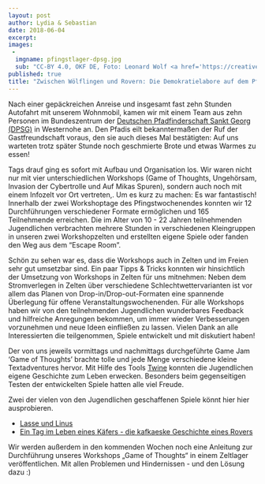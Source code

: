 ```yaml
---
layout: post
author: Lydia & Sebastian
date: 2018-06-04
excerpt: 
images:
 - 
  imgname: pfingstlager-dpsg.jpg
  sub: "CC-BY 4.0, OKF DE, Foto: Leonard Wolf <a href='https://creativecommons.org/licenses/by/4.0/deed.de'</a>"
published: true
title: "Zwischen Wölflingen und Rovern: Die Demokratielabore auf dem Pfingstlager der DPSG"
---
```


Nach einer gepäckreichen Anreise und insgesamt fast zehn Stunden Autofahrt mit unserem Wohnmobil, kamen wir mit einem Team aus zehn Personen im Bundeszentrum der [Deutschen Pfadfinderschaft Sankt Georg (DPSG)](https://dpsg.de/de/startseite.html) in Westernohe an. Den Pfadis eilt bekanntermaßen der Ruf der Gastfreundschaft voraus, den sie auch dieses Mal bestätigten: Auf uns warteten trotz später Stunde noch geschmierte Brote und etwas Warmes zu essen!

Tags drauf ging es sofort mit Aufbau und Organisation los. Wir waren nicht nur mit vier unterschiedlichen Workshops (Game of Thoughts, Ungehörsam, Invasion der Cybertrolle und Auf Mikas Spuren), sondern auch noch mit einem Infozelt vor Ort vertreten,. Um es kurz zu machen: Es war fantastisch! Innerhalb der zwei Workshoptage des Pfingstwochenendes konnten wir 12 Durchführungen verschiedener Formate ermöglichen und 165 Teilnehmende erreichen. Die im Alter von 10 - 22 Jahren teilnehmenden Jugendlichen verbrachten mehrere Stunden in verschiedenen Kleingruppen in unseren zwei Workshopzelten und erstellten eigene Spiele oder fanden den Weg aus dem “Escape Room”. 

Schön zu sehen war es, dass die Workshops auch in Zelten und im Freien sehr gut umsetzbar sind. Ein paar Tipps & Tricks konnten wir hinsichtlich der Umsetzung von Workshops in Zelten für uns mitnehmen: Neben dem Stromverlegen in Zelten über verschiedene Schlechtwettervarianten ist vor allem das Planen von Drop-in/Drop-out-Formaten eine spannende Überlegung für offene Veranstaltungswochenenden. Für alle Workshops haben wir von den teilnehmenden Jugendlichen wunderbares Feedback und hilfreiche Anregungen bekommen, um immer wieder Verbesserungen vorzunehmen und neue Ideen einfließen zu lassen. Vielen Dank an alle Interessierten die teilgenommen, Spiele entwickelt und mit diskutiert haben! 

Der von uns jeweils vormittags und nachmittags durchgeführte Game Jam ‘Game of Thoughts’ brachte tolle und jede Menge verschiedene kleine Textadventures hervor. Mit Hilfe des Tools [Twine](http://www.twinery.org/) konnten die Jugendlichen eigene Geschichte zum Leben erwecken. Besonders beim gegenseitigen Testen der entwickelten Spiele hatten alle viel Freude. 

Zwei der vielen von den Jugendlichen geschaffenen Spiele könnt hier hier ausprobieren.

- [Lasse und Linus](https://demokratielabore.de/workshops/Ergebnisse/DPSG-Pfingstlager/VON%20LINUS%20UND%20LASSE%20STAMM%20SUGAMBRER%2019.05.2018.html) 
- [Ein Tag im Leben eines Käfers - die kafkaeske Geschichte eines Rovers](https://demokratielabore.de/workshops/Ergebnisse/DPSG-Pfingstlager/Ein%20Tag%20im%20Leben%20eines%20K%C3%A4fers.html)

Wir werden außerdem in den kommenden Wochen noch eine Anleitung zur Durchführung unseres Workshops „Game of Thoughts“ in einem Zeltlager veröffentlichen. Mit allen Problemen und Hindernissen - und den Lösung dazu :)
